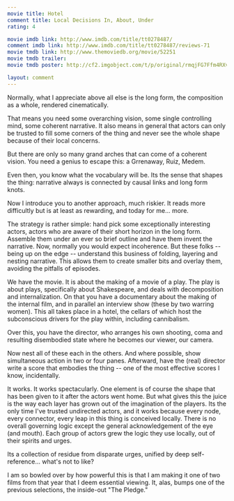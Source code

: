 ```yaml
---
movie title: Hotel
comment title: Local Decisions In, About, Under
rating: 4

movie imdb link: http://www.imdb.com/title/tt0278487/
comment imdb link: http://www.imdb.com/title/tt0278487/reviews-71
movie tmdb link: http://www.themoviedb.org/movie/52251
movie tmdb trailer: 
movie tmdb poster: http://cf2.imgobject.com/t/p/original/rmqjFG7Ffm4RXvE6DGLzYtIuiAl.jpg

layout: comment
---
```


Normally, what I appreciate above all else is the long form, the composition as a whole, rendered cinematically. 

That means you need some overarching vision, some single controlling mind, some coherent narrative. It also means in general that actors can only be trusted to fill some corners of the thing and never see the whole shape because of their local concerns. 

But there are only so many grand arches that can come of a coherent vision. You need a genius to escape this: a Grrenaway, Ruiz, Medem.

Even then, you know what the vocabulary will be. Its the sense that shapes the thing: narrative always is connected by causal links and long form knots.

Now I introduce you to another approach, much riskier. It reads more difficultly but is at least as rewarding, and today for me... more. 

The strategy is rather simple: hand pick some exceptionally interesting actors, actors who are aware of their short horizon in the long form. Assemble them under an ever so brief outline and have them invent the narrative. Now, normally you would expect incoherence. But these folks -- being up on the edge -- understand this business of folding, layering and nesting narrative. This allows them to create smaller bits and overlay them, avoiding the pitfalls of episodes.

We have the movie. It is about the making of a movie of a play. The play is about plays, specifically about Shakespeare, and deals with decomposition and internalization. On that you have a documentary about the making of the internal film, and in parallel an interview show (these by two warring women). This all takes place in a hotel, the cellars of which host the subconscious drivers for the play within, including cannibalism. 

Over this, you have the director, who arranges his own shooting, coma and resulting disembodied state where he becomes our viewer, our camera.

Now nest all of these each in the others. And where possible, show simultaneous action in two or four panes. Afterward, have the (real) director write a score that embodies the thing -- one of the most effective scores I know, incidentally. 

It works. It works spectacularly. One element is of course the shape that has been given to it after the actors went home. But what gives this the juice is the way each layer has grown out of the imagination of the players. Its the only time I've trusted undirected actors, and it works because every node, every connector, every leap in this thing is conceived locally. There is no overall governing logic except the general acknowledgement of the eye (and mouth). Each group of actors grew the logic they use locally, out of their spirits and urges.

Its a collection of residue from disparate urges, unified by deep self-reference... what's not to like?

I am so bowled over by how powerful this is that I am making it one of two films from that year that I deem essential viewing. It, alas, bumps one of the previous selections, the inside-out "The Pledge."